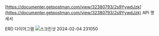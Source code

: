 [https://documenter.getpostman.com/view/32380793/2s9YywdJzk](https://documenter.getpostman.com/view/32380793/2s9YywdJzk)
API 명세서

ERD 다이어그램
![스크린샷 2024-02-04 231050](https://github.com/kiwimel0n/TodobackendAPI/assets/129644629/b34d29c1-31df-443a-a95a-c5b08e4fc400)
